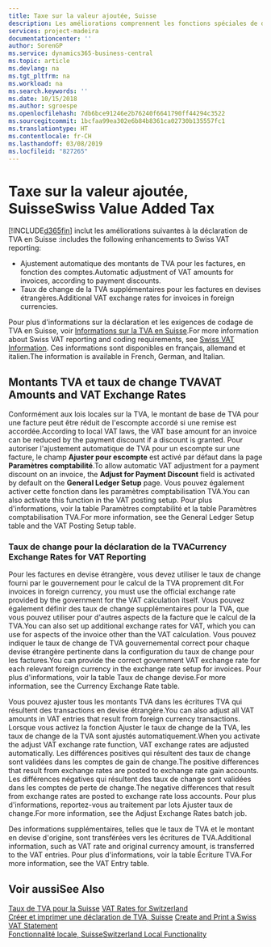 ```yaml
---
title: Taxe sur la valeur ajoutée, Suisse
description: Les améliorations comprennent les fonctions spéciales de déclaration de TVA en Suisse.
services: project-madeira
documentationcenter: ''
author: SorenGP
ms.service: dynamics365-business-central
ms.topic: article
ms.devlang: na
ms.tgt_pltfrm: na
ms.workload: na
ms.search.keywords: ''
ms.date: 10/15/2018
ms.author: sgroespe
ms.openlocfilehash: 7db6bce91246e2b76240f6641790ff44294c3522
ms.sourcegitcommit: 1bcfaa99ea302e6b84b8361ca02730b135557fc1
ms.translationtype: HT
ms.contentlocale: fr-CH
ms.lasthandoff: 03/08/2019
ms.locfileid: "827265"
---
```

# <a name="swiss-value-added-tax"></a><span data-ttu-id="5bf86-103">Taxe sur la valeur ajoutée, Suisse</span><span class="sxs-lookup"><span data-stu-id="5bf86-103">Swiss Value Added Tax</span></span>
[!INCLUDE[d365fin](../../includes/d365fin_md.md)] <span data-ttu-id="5bf86-104">inclut les améliorations suivantes à la déclaration de TVA en Suisse :</span><span class="sxs-lookup"><span data-stu-id="5bf86-104">includes the following enhancements to Swiss VAT reporting:</span></span>  

- <span data-ttu-id="5bf86-105">Ajustement automatique des montants de TVA pour les factures, en fonction des comptes.</span><span class="sxs-lookup"><span data-stu-id="5bf86-105">Automatic adjustment of VAT amounts for invoices, according to payment discounts.</span></span>  
- <span data-ttu-id="5bf86-106">Taux de change de la TVA supplémentaires pour les factures en devises étrangères.</span><span class="sxs-lookup"><span data-stu-id="5bf86-106">Additional VAT exchange rates for invoices in foreign currencies.</span></span>  

<span data-ttu-id="5bf86-107">Pour plus d'informations sur la déclaration et les exigences de codage de TVA en Suisse, voir [Informations sur la TVA en Suisse](https://www.estv.admin.ch/estv/en/home/estv-suissetax/sw-hersteller.html).</span><span class="sxs-lookup"><span data-stu-id="5bf86-107">For more information about Swiss VAT reporting and coding requirements, see [Swiss VAT Information](https://www.estv.admin.ch/estv/en/home/estv-suissetax/sw-hersteller.html).</span></span> <span data-ttu-id="5bf86-108">Ces informations sont disponibles en français, allemand et italien.</span><span class="sxs-lookup"><span data-stu-id="5bf86-108">The information is available in French, German, and Italian.</span></span>  

## <a name="vat-amounts-and-vat-exchange-rates"></a><span data-ttu-id="5bf86-109">Montants TVA et taux de change TVA</span><span class="sxs-lookup"><span data-stu-id="5bf86-109">VAT Amounts and VAT Exchange Rates</span></span>  
<span data-ttu-id="5bf86-110">Conformément aux lois locales sur la TVA, le montant de base de TVA pour une facture peut être réduit de l'escompte accordé si une remise est accordée.</span><span class="sxs-lookup"><span data-stu-id="5bf86-110">According to local VAT laws, the VAT base amount for an invoice can be reduced by the payment discount if a discount is granted.</span></span> <span data-ttu-id="5bf86-111">Pour autoriser l'ajustement automatique de TVA pour un escompte sur une facture, le champ **Ajuster pour escompte** est activé par défaut dans la page **Paramètres comptabilité**.</span><span class="sxs-lookup"><span data-stu-id="5bf86-111">To allow automatic VAT adjustment for a payment discount on an invoice, the **Adjust for Payment Discount** field is activated by default on the **General Ledger Setup** page.</span></span> <span data-ttu-id="5bf86-112">Vous pouvez également activer cette fonction dans les paramètres comptabilisation TVA.</span><span class="sxs-lookup"><span data-stu-id="5bf86-112">You can also activate this function in the VAT posting setup.</span></span> <span data-ttu-id="5bf86-113">Pour plus d'informations, voir la table Paramètres comptabilité et la table Paramètres comptabilisation TVA.</span><span class="sxs-lookup"><span data-stu-id="5bf86-113">For more information, see the General Ledger Setup table and the VAT Posting Setup table.</span></span>  

### <a name="currency-exchange-rates-for-vat-reporting"></a><span data-ttu-id="5bf86-114">Taux de change pour la déclaration de la TVA</span><span class="sxs-lookup"><span data-stu-id="5bf86-114">Currency Exchange Rates for VAT Reporting</span></span>  
<span data-ttu-id="5bf86-115">Pour les factures en devise étrangère, vous devez utiliser le taux de change fourni par le gouvernement pour le calcul de la TVA proprement dit.</span><span class="sxs-lookup"><span data-stu-id="5bf86-115">For invoices in foreign currency, you must use the official exchange rate provided by the government for the VAT calculation itself.</span></span> <span data-ttu-id="5bf86-116">Vous pouvez également définir des taux de change supplémentaires pour la TVA, que vous pouvez utiliser pour d'autres aspects de la facture que le calcul de la TVA.</span><span class="sxs-lookup"><span data-stu-id="5bf86-116">You can also set up additional exchange rates for VAT, which you can use for aspects of the invoice other than the VAT calculation.</span></span> <span data-ttu-id="5bf86-117">Vous pouvez indiquer le taux de change de TVA gouvernemental correct pour chaque devise étrangère pertinente dans la configuration du taux de change pour les factures.</span><span class="sxs-lookup"><span data-stu-id="5bf86-117">You can provide the correct government VAT exchange rate for each relevant foreign currency in the exchange rate setup for invoices.</span></span> <span data-ttu-id="5bf86-118">Pour plus d'informations, voir la table Taux de change devise.</span><span class="sxs-lookup"><span data-stu-id="5bf86-118">For more information, see the Currency Exchange Rate table.</span></span>  

<span data-ttu-id="5bf86-119">Vous pouvez ajuster tous les montants TVA dans les écritures TVA qui résultent des transactions en devise étrangère.</span><span class="sxs-lookup"><span data-stu-id="5bf86-119">You can also adjust all VAT amounts in VAT entries that result from foreign currency transactions.</span></span> <span data-ttu-id="5bf86-120">Lorsque vous activez la fonction Ajuster le taux de change de la TVA, les taux de change de la TVA sont ajustés automatiquement.</span><span class="sxs-lookup"><span data-stu-id="5bf86-120">When you activate the adjust VAT exchange rate function, VAT exchange rates are adjusted automatically.</span></span> <span data-ttu-id="5bf86-121">Les différences positives qui résultent des taux de change sont validées dans les comptes de gain de change.</span><span class="sxs-lookup"><span data-stu-id="5bf86-121">The positive differences that result from exchange rates are posted to exchange rate gain accounts.</span></span> <span data-ttu-id="5bf86-122">Les différences négatives qui résultent des taux de change sont validées dans les comptes de perte de change.</span><span class="sxs-lookup"><span data-stu-id="5bf86-122">The negative differences that result from exchange rates are posted to exchange rate loss accounts.</span></span> <span data-ttu-id="5bf86-123">Pour plus d'informations, reportez-vous au traitement par lots Ajuster taux de change.</span><span class="sxs-lookup"><span data-stu-id="5bf86-123">For more information, see the Adjust Exchange Rates batch job.</span></span>  

<span data-ttu-id="5bf86-124">Des informations supplémentaires, telles que le taux de TVA et le montant en devise d'origine, sont transférées vers les écritures de TVA.</span><span class="sxs-lookup"><span data-stu-id="5bf86-124">Additional information, such as VAT rate and original currency amount, is transferred to the VAT entries.</span></span> <span data-ttu-id="5bf86-125">Pour plus d'informations, voir la table Écriture TVA.</span><span class="sxs-lookup"><span data-stu-id="5bf86-125">For more information, see the VAT Entry table.</span></span>  

## <a name="see-also"></a><span data-ttu-id="5bf86-126">Voir aussi</span><span class="sxs-lookup"><span data-stu-id="5bf86-126">See Also</span></span>  
 <span data-ttu-id="5bf86-127">[Taux de TVA pour la Suisse](vat-rates-for-switzerland.md) </span><span class="sxs-lookup"><span data-stu-id="5bf86-127">[VAT Rates for Switzerland](vat-rates-for-switzerland.md) </span></span>  
 <span data-ttu-id="5bf86-128">[Créer et imprimer une déclaration de TVA, Suisse](how-to-create-and-print-a-swiss-vat-statement.md) </span><span class="sxs-lookup"><span data-stu-id="5bf86-128">[Create and Print a Swiss VAT Statement](how-to-create-and-print-a-swiss-vat-statement.md) </span></span>  
 [<span data-ttu-id="5bf86-129">Fonctionnalité locale, Suisse</span><span class="sxs-lookup"><span data-stu-id="5bf86-129">Switzerland Local Functionality</span></span>](switzerland-local-functionality.md)   
